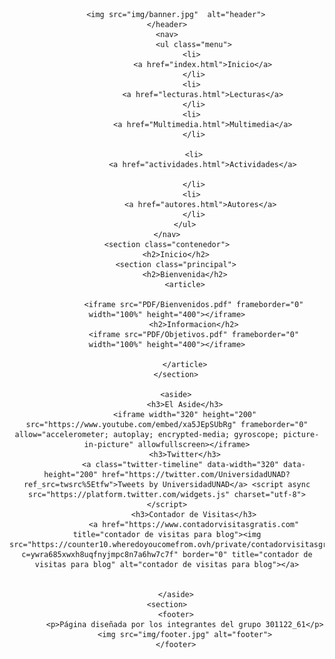<head>
    <meta charset="UTF-8">
    <title> Ovi Web</title>
    <link rel="stylesheet" href="CSS/estilos.css">
    <style type="text/css">
    </style>
</head>

<body>
    <header>
        
        <img src="img/banner.jpg"  alt="header">
    </header>
    <nav>
                <ul class="menu">
				<li> 
					<a href="index.html">Inicio</a>
				</li>
				<li> 
					<a href="lecturas.html">Lecturas</a>
				</li>
				<li> 
					<a href="Multimedia.html">Multimedia</a>
				</li>
				
				<li>
					<a href="actividades.html">Actividades</a>
					
				</li>
				<li> 
					<a href="autores.html">Autores</a> 
				</li>
			</ul>
    </nav>
    <section class="contenedor">
        <h2>Inicio</h2>
        <section class="principal">
            <h2>Bienvenida</h2>
            <article>
                
                <iframe src="PDF/Bienvenidos.pdf" frameborder="0" width="100%" height="400"></iframe>
                <h2>Informacion</h2>
                <iframe src="PDF/Objetivos.pdf" frameborder="0" width="100%" height="400"></iframe>
    
            </article>
        </section>

        <aside>
            <h3>El Aside</h3>
            <iframe width="320" height="200" src="https://www.youtube.com/embed/xa5JEpSUbRg" frameborder="0" allow="accelerometer; autoplay; encrypted-media; gyroscope; picture-in-picture" allowfullscreen></iframe>
            <h3>Twitter</h3>
                <a class="twitter-timeline" data-width="320" data-height="200" href="https://twitter.com/UniversidadUNAD?ref_src=twsrc%5Etfw">Tweets by UniversidadUNAD</a> <script async src="https://platform.twitter.com/widgets.js" charset="utf-8"></script>
                <h3>Contador de Visitas</h3>
                <a href="https://www.contadorvisitasgratis.com" title="contador de visitas para blog"><img src="https://counter10.wheredoyoucomefrom.ovh/private/contadorvisitasgratis.php?c=ywra685xwxh8uqfnyjmpc8n7a6hw7c7f" border="0" title="contador de visitas para blog" alt="contador de visitas para blog"></a>


        </aside>
    <section>
        <footer>
            <p>Página diseñada por los integrantes del grupo 301122_61</p>
			<img src="img/footer.jpg" alt="footer">
		</footer>
</body>
